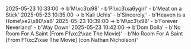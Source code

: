 2025-05-23 10:33:00 -> b'M\xc3\x98' - b'Pl\xc3\xa6ygirl' - b'Meat on a Stick'
2025-05-23 10:35:00 -> b'Kali Uchis' - b'Sincerely,' - b'Heaven is a Home\xe2\x80\xa6'
2025-05-23 10:39:00 -> b'M\xc3\x98' - b'Forever Neverland' - b'Way Down'
2025-05-23 10:42:00 -> b'Dom Dolla' - b'No Room For A Saint (From F1\xc2\xae The Movie)' - b'No Room For A Saint [From F1\xc2\xae The Movie] (con Nathan Nicholson)'
